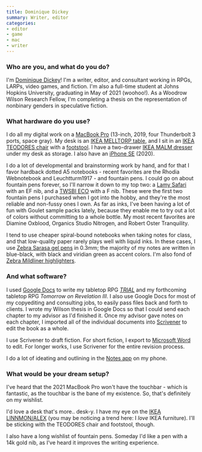 ```yaml
---
title: Dominique Dickey
summary: Writer, editor
categories:
- editor
- game
- mac
- writer
---
```


### Who are you, and what do you do?

I'm [Dominique Dickey](https://dominiquedickey.com/ "Dominique's website.")! I'm a writer, editor, and consultant working in RPGs, LARPs, video games, and fiction. I'm also a full-time student at Johns Hopkins University, graduating in May of 2021 (woohoo!). As a Woodrow Wilson Research Fellow, I'm completing a thesis on the representation of nonbinary genders in speculative fiction.

### What hardware do you use?

I do all my digital work on a [MacBook Pro][macbook-pro] (13-inch, 2019, four Thunderbolt 3 ports, space gray). My desk is an [IKEA MELLTORP table][melltorp], and I sit in an [IKEA TEODORES chair][teodores] with a [footstool][rhino-ii]. I have a two-drawer [IKEA MALM dresser][malm] under my desk as storage. I also have an [iPhone SE][iphone-se] (2020).
 
I do a lot of developmental and brainstorming work by hand, and for that I favor hardback dotted A5 notebooks - recent favorites are the Rhodia Webnotebook and Leuchtturm1917 - and fountain pens. I could go on about fountain pens forever, so I'll narrow it down to my top two: a [Lamy Safari][safari-fountain-pen] with an EF nib, and a [TWSBI ECO][eco] with a F nib. These were the first two fountain pens I purchased when I got into the hobby, and they're the most reliable and non-fussy ones I own. As far as inks, I've been having a lot of fun with Goulet sample packs lately, because they enable me to try out a lot of colors without committing to a whole bottle. My most recent favorites are Diamine Oxblood, Organics Studio Nitrogen, and Robert Oster Tranquility.
 
I tend to use cheaper spiral-bound notebooks when taking notes for class, and that low-quality paper rarely plays well with liquid inks. In these cases, I use [Zebra Sarasa gel pens][sarasa] in 0.3mm; the majority of my notes are written in blue-black, with black and viridian green as accent colors. I'm also fond of [Zebra Mildliner highlighters][mildliner].

### And what software?

I used [Google Docs][google-docs] to write my tabletop RPG [_TRIAL_](https://domsdickey.itch.io/trial "Dominique's narrative RPG.") and my forthcoming tabletop RPG _Tomorrow on Revelation III_. I also use Google Docs for most of my copyediting and consulting jobs, to easily pass files back and forth to clients. I wrote my Wilson thesis in Google Docs so that I could send each chapter to my advisor as I'd finished it. Once my advisor gave notes on each chapter, I imported all of the individual documents into [Scrivener][] to edit the book as a whole.
 
I use Scrivener to draft fiction. For short fiction, I export to [Microsoft Word][word] to edit. For longer works, I use Scrivener for the entire revision process.
 
I do a lot of ideating and outlining in the [Notes app][notes-ios] on my phone.

### What would be your dream setup?

I've heard that the 2021 MacBook Pro won't have the touchbar - which is fantastic, as the touchbar is the bane of my existence. So, that's definitely on my wishlist.
 
I'd love a desk that's more.. desk-y. I have my eye on the [IKEA LINNMON/ALEX][linnmon-alex] (you may be noticing a trend here: I _love_ IKEA furniture). I'll be sticking with the TEODORES chair and footstool, though.
 
I also have a long wishlist of fountain pens. Someday I'd like a pen with a 14k gold nib, as I've heard it improves the writing experience.

[eco]: https://www.twsbi.com/products/twsbi-eco-clear-fountain-pen "A fountain pen."
[google-docs]: https://en.wikipedia.org/wiki/Google_Docs "A web-based office suite."
[iphone-se]: https://en.wikipedia.org/wiki/IPhone_SE "A 4 inch smartphone."
[linnmon-alex]: https://www.ikea.com/au/en/p/linnmon-alex-table-white-s09222450/ "A desk."
[macbook-pro]: https://www.apple.com/macbook-pro/ "A laptop."
[malm]: https://www.ikea.com/us/en/p/malm-2-drawer-chest-white-80214549/ "A dresser."
[melltorp]: https://www.ikea.com/au/en/p/melltorp-table-white-s79246377/ "A table."
[mildliner]: https://www.zebrapen.com/product-category/brand/mildliner/ "A softer highlighter pen."
[notes-ios]: https://en.wikipedia.org/wiki/Notes_(application) "A built-in note-taking app."
[rhino-ii]: https://www.bedbathandbeyond.com/store/product/kikklerland-reg-rhino-ii-folding-stool/3246358 "A foldable footstool."
[safari-fountain-pen]: https://www.lamy.com/eng/b2c/safari/017 "A fountain pen."
[sarasa]: https://www.zebrapen.com/product-category/brand/sarasa/ "A retractable ink pen."
[scrivener]: http://literatureandlatte.com/scrivener.php "A Mac text editor aimed at writers."
[teodores]: https://www.ikea.com/au/en/p/teodores-chair-white-70350938/ "A chair."
[word]: https://products.office.com/en-us/word "A document editor."
